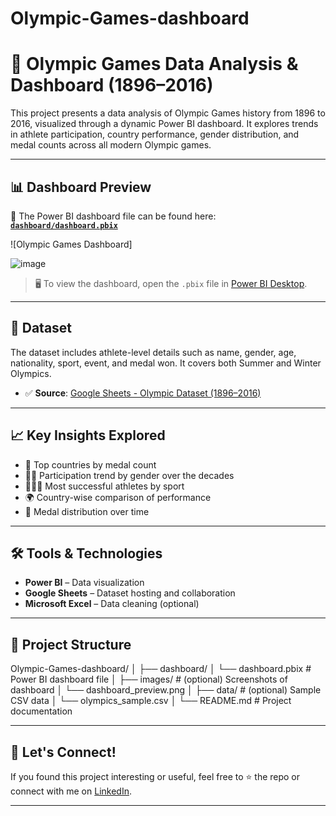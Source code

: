 # Olympic-Games-dashboard

# 🏅 Olympic Games Data Analysis & Dashboard (1896–2016)

This project presents a data analysis of Olympic Games history from 1896 to 2016, visualized through a dynamic Power BI dashboard. It explores trends in athlete participation, country performance, gender distribution, and medal counts across all modern Olympic games.

---

## 📊 Dashboard Preview

📁 The Power BI dashboard file can be found here:  
**[`dashboard/dashboard.pbix`](dashboard/dashboard.pbix)**

![Olympic Games Dashboard]

![image](https://github.com/user-attachments/assets/3a9157b3-2473-4414-bf11-30433b1489be)


> 🖥️ To view the dashboard, open the `.pbix` file in [Power BI Desktop](https://powerbi.microsoft.com/en-us/downloads/).

---

## 📂 Dataset

The dataset includes athlete-level details such as name, gender, age, nationality, sport, event, and medal won. It covers both Summer and Winter Olympics.

- ✅ **Source**: [Google Sheets - Olympic Dataset (1896–2016)](https://docs.google.com/spreadsheets/d/1f1zP1p0urmonX-A6R4DD5FXXn_dkx16ZvPLFqt5MDfU/edit?usp=sharing)

---

## 📈 Key Insights Explored

- 🥇 Top countries by medal count
- 🏃‍♂️ Participation trend by gender over the decades
- 🧑‍🤝‍🧑 Most successful athletes by sport
- 🌍 Country-wise comparison of performance
- 📆 Medal distribution over time

---

## 🛠️ Tools & Technologies

- **Power BI** – Data visualization
- **Google Sheets** – Dataset hosting and collaboration
- **Microsoft Excel** – Data cleaning (optional)

---

## 📌 Project Structure

Olympic-Games-dashboard/
│
├── dashboard/
│ └── dashboard.pbix # Power BI dashboard file
│
├── images/ # (optional) Screenshots of dashboard
│ └── dashboard_preview.png
│
├── data/ # (optional) Sample CSV data
│ └── olympics_sample.csv
│
└── README.md # Project documentation

---

## 🤝 Let's Connect!

If you found this project interesting or useful, feel free to ⭐ the repo or connect with me on [LinkedIn](https://www.linkedin.com/in/your-linkedin-profile/).

---

